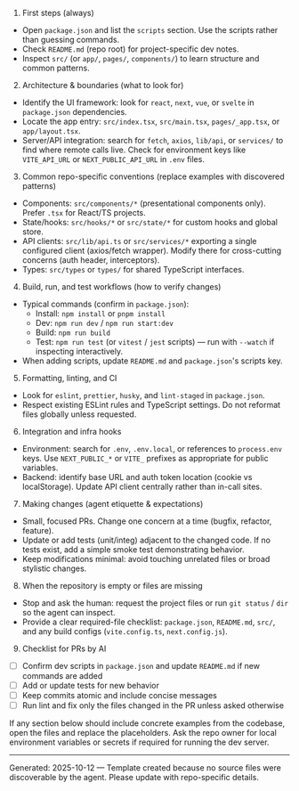 
1) First steps (always)
 - Open `package.json` and list the `scripts` section. Use the scripts rather than guessing commands.
 - Check `README.md` (repo root) for project-specific dev notes.
 - Inspect `src/` (or `app/`, `pages/`, `components/`) to learn structure and common patterns.

2) Architecture & boundaries (what to look for)
 - Identify the UI framework: look for `react`, `next`, `vue`, or `svelte` in `package.json` dependencies.
 - Locate the app entry: `src/index.tsx`, `src/main.tsx`, `pages/_app.tsx`, or `app/layout.tsx`.
 - Server/API integration: search for `fetch`, `axios`, `lib/api`, or `services/` to find where remote calls live. Check for environment keys like `VITE_API_URL` or `NEXT_PUBLIC_API_URL` in `.env` files.

3) Common repo-specific conventions (replace examples with discovered patterns)
 - Components: `src/components/*` (presentational components only). Prefer `.tsx` for React/TS projects.
 - State/hooks: `src/hooks/*` or `src/state/*` for custom hooks and global store.
 - API clients: `src/lib/api.ts` or `src/services/*` exporting a single configured client (axios/fetch wrapper). Modify there for cross-cutting concerns (auth header, interceptors).
 - Types: `src/types` or `types/` for shared TypeScript interfaces.

4) Build, run, and test workflows (how to verify changes)
 - Typical commands (confirm in `package.json`):
   - Install: `npm install` or `pnpm install`
   - Dev: `npm run dev` / `npm run start:dev`
   - Build: `npm run build`
   - Test: `npm run test` (or `vitest` / `jest` scripts) — run with `--watch` if inspecting interactively.
 - When adding scripts, update `README.md` and `package.json`'s scripts key.

5) Formatting, linting, and CI
 - Look for `eslint`, `prettier`, `husky`, and `lint-staged` in `package.json`.
 - Respect existing ESLint rules and TypeScript settings. Do not reformat files globally unless requested.

6) Integration and infra hooks
 - Environment: search for `.env`, `.env.local`, or references to `process.env` keys. Use `NEXT_PUBLIC_*` or `VITE_` prefixes as appropriate for public variables.
 - Backend: identify base URL and auth token location (cookie vs localStorage). Update API client centrally rather than in-call sites.

7) Making changes (agent etiquette & expectations)
 - Small, focused PRs. Change one concern at a time (bugfix, refactor, feature).
 - Update or add tests (unit/integ) adjacent to the changed code. If no tests exist, add a simple smoke test demonstrating behavior.
 - Keep modifications minimal: avoid touching unrelated files or broad stylistic changes.

8) When the repository is empty or files are missing
 - Stop and ask the human: request the project files or run `git status` / `dir` so the agent can inspect.
 - Provide a clear required-file checklist: `package.json`, `README.md`, `src/`, and any build configs (`vite.config.ts`, `next.config.js`).

9) Checklist for PRs by AI
 - [ ] Confirm dev scripts in `package.json` and update `README.md` if new commands are added
 - [ ] Add or update tests for new behavior
 - [ ] Keep commits atomic and include concise messages
 - [ ] Run lint and fix only the files changed in the PR unless asked otherwise

If any section below should include concrete examples from the codebase, open the files and replace the placeholders. Ask the repo owner for local environment variables or secrets if required for running the dev server.

---
Generated: 2025-10-12 — Template created because no source files were discoverable by the agent. Please update with repo-specific details.
